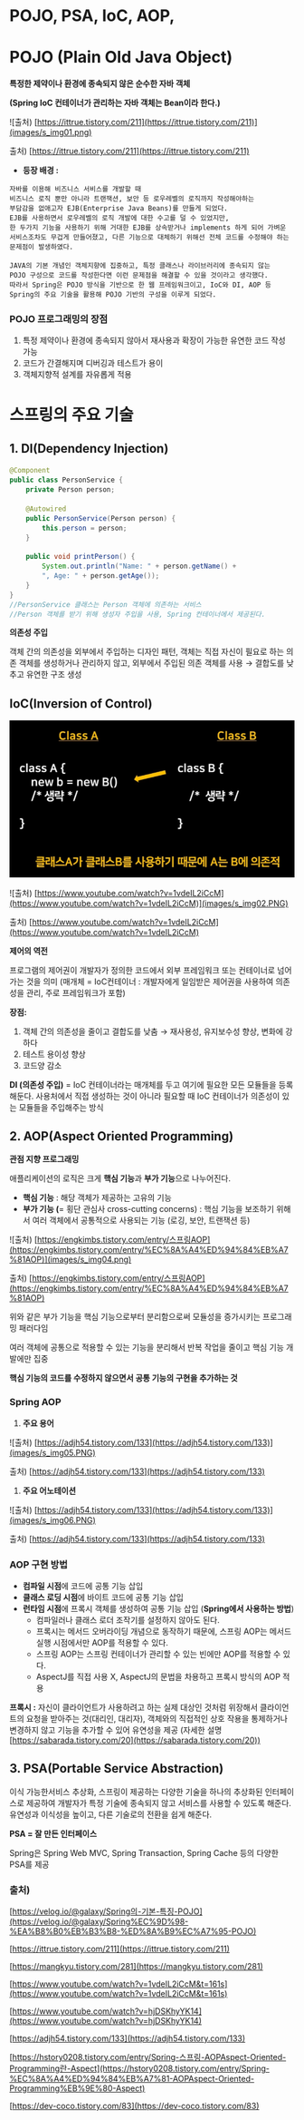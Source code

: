 # POJO, PSA, IoC, AOP,

# POJO (Plain Old Java Object)

**특정한 제약이나 환경에 종속되지 않은 순수한 자바 객체** 

**(Spring IoC 컨테이너가 관리하는 자바 객체는 Bean이라 한다.)**

![출처) [https://ittrue.tistory.com/211](https://ittrue.tistory.com/211)](images/s_img01.png)

출처) [https://ittrue.tistory.com/211](https://ittrue.tistory.com/211)

- **등장 배경 :**

```
자바를 이용해 비즈니스 서비스를 개발할 때 
비즈니스 로직 뿐만 아니라 트랜잭션, 보안 등 로우레벨의 로직까지 작성해야하는 
부담감을 없애고자 EJB(Enterprise Java Beans)를 만들게 되었다. 
EJB를 사용하면서 로우레벨의 로직 개발에 대한 수고를 덜 수 있었지만, 
한 두가지 기능을 사용하기 위해 거대한 EJB를 상속받거나 implements 하게 되어 가벼운 
서비스조차도 무겁게 만들어졌고, 다른 기능으로 대체하기 위해선 전체 코드를 수정해야 하는 
문제점이 발생하였다.

JAVA의 기본 개념인 객체지향에 집중하고, 특정 클래스나 라이브러리에 종속되지 않는 
POJO 구성으로 코드를 작성한다면 이런 문제점을 해결할 수 있을 것이라고 생각했다.
따라서 Spring은 POJO 방식을 기반으로 한 웹 프레임워크이고, IoC와 DI, AOP 등 
Spring의 주요 기술을 활용해 POJO 기반의 구성을 이루게 되었다.
```

### POJO 프로그래밍의 장점

1. 특정 제약이나 환경에 종속되지 않아서 재사용과 확장이 가능한 유연한 코드 작성 가능
2. 코드가 간결해지며 디버깅과 테스트가 용이
3. 객체지향적 설계를 자유롭게 적용

# 스프링의 주요 기술

## 1. DI(**Dependency Injection)**

```java
@Component
public class PersonService {
    private Person person;

    @Autowired
    public PersonService(Person person) {
        this.person = person;
    }

    public void printPerson() {
        System.out.println("Name: " + person.getName() + 
		", Age: " + person.getAge());
    }
}
//PersonService 클래스는 Person 객체에 의존하는 서비스
//Person 객체를 받기 위해 생성자 주입을 사용, Spring 컨테이너에서 제공된다.
```

**의존성 주입**

객체 간의 의존성을 외부에서 주입하는 디자인 패턴, 객체는 직접 자신이 필요로 하는 의존 객체를 생성하거나 관리하지 않고, 외부에서 주입된 의존 객체를 사용 → 결합도를 낮추고 유연한 구조 생성

## IoC(**Inversion of Control)**

![s_img03.PNG](images/s_img03.PNG)

![출처) [https://www.youtube.com/watch?v=1vdeIL2iCcM](https://www.youtube.com/watch?v=1vdeIL2iCcM)](images/s_img02.PNG)

출처) [https://www.youtube.com/watch?v=1vdeIL2iCcM](https://www.youtube.com/watch?v=1vdeIL2iCcM)

**제어의 역전**

프로그램의 제어권이 개발자가 정의한 코드에서 외부 프레임워크 또는 컨테이너로 넘어가는 것을 의미 (매개체 = IoC컨테이너 : 개발자에게 일임받은 제어권을 사용하여 의존성을 관리, 주로 프레임워크가 포함)

**장점:**

1. 객체 간의 의존성을 줄이고 결합도를 낮춤 → 재사용성, 유지보수성 향상, 변화에 강하다
2. 테스트 용이성 향상
3. 코드양 감소

**DI (의존성 주입)** = IoC 컨테이너라는 매개체를 두고 여기에 필요한 모든 모듈들을 등록해둔다. 사용처에서 직접 생성하는 것이 아니라 필요할 때 IoC 컨테이너가 의존성이 있는 모듈들을 주입해주는 방식

## 2. AOP(**Aspect Oriented Programming)**

**관점 지향 프로그래밍**

애플리케이션의 로직은 크게 **핵심 기능**과 **부가 기능**으로 나누어진다.

- **핵심 기능** : 해당 객체가 제공하는 고유의 기능
- **부가 기능 (**= 횡단 관심사 cross-cutting concerns) : 핵심 기능을 보조하기 위해서 여러 객체에서 공통적으로 사용되는 기능 (로깅, 보안, 트랜잭션 등)

![출처) [https://engkimbs.tistory.com/entry/스프링AOP](https://engkimbs.tistory.com/entry/%EC%8A%A4%ED%94%84%EB%A7%81AOP)](images/s_img04.png)

출처) [https://engkimbs.tistory.com/entry/스프링AOP](https://engkimbs.tistory.com/entry/%EC%8A%A4%ED%94%84%EB%A7%81AOP)

위와 같은 부가 기능을 핵심 기능으로부터 분리함으로써 모듈성을 증가시키는 프로그래밍 패러다임

여러 객체에 공통으로 적용할 수 있는 기능을 분리해서 반복 작업을 줄이고 핵심 기능 개발에만 집중

**핵심 기능의 코드를 수정하지 않으면서 공통 기능의 구현을 추가하는 것**

### Spring AOP

1. **주요 용어**

![출처) [https://adjh54.tistory.com/133](https://adjh54.tistory.com/133)](images/s_img05.PNG)

출처) [https://adjh54.tistory.com/133](https://adjh54.tistory.com/133)

1. **주요 어노테이션**

![출처) [https://adjh54.tistory.com/133](https://adjh54.tistory.com/133)](images/s_img06.PNG)

출처) [https://adjh54.tistory.com/133](https://adjh54.tistory.com/133)

### AOP 구현 방법

- **컴파일 시점**에 코드에 공통 기능 삽입
- **클래스 로딩 시점**에 바이트 코드에 공통 기능 삽입
- **런타임 시점**에 프록시 객체를 생성하여 공통 기능 삽입 (**Spring에서 사용하는 방법**)
    - 컴파일러나 클래스 로더 조작기를 설정하지 않아도 된다.
    - 프록시는 메서드 오버라이딩 개념으로 동작하기 때문에, 스프링 AOP는 메서드 실행 시점에서만 AOP를 적용할 수 있다.
    - 스프링 AOP는 스프링 컨테이너가 관리할 수 있는 빈에만 AOP를 적용할 수 있다.
    - AspectJ를 직접 사용 X, AspectJ의 문법을 차용하고 프록시 방식의 AOP 적용

**프록시 :** 자신이 클라이언트가 사용하려고 하는 실제 대상인 것처럼 위장해서 클라이언트의 요청을 받아주는 것(대리인, 대리자), 객체와의 직접적인 상호 작용을 통제하거나 변경하지 않고 기능을 추가할 수 있어 유연성을 제공 (자세한 설명 [https://sabarada.tistory.com/20](https://sabarada.tistory.com/20))

## 3. PSA(Portable Service Abstraction)

이식 가능한서비스 추상화, 스프링이 제공하는 다양한 기술을 하나의 추상화된 인터페이스로 제공하여 개발자가 특정 기술에 종속되지 않고 서비스를 사용할 수 있도록 해준다. 유연성과 이식성을 높이고, 다른 기술로의 전환을 쉽게 해준다.

**PSA = 잘 만든 인터페이스**

Spring은 Spring Web MVC, Spring Transaction, Spring Cache 등의 다양한 PSA를 제공

### 출처)

[https://velog.io/@galaxy/Spring의-기본-특징-POJO](https://velog.io/@galaxy/Spring%EC%9D%98-%EA%B8%B0%EB%B3%B8-%ED%8A%B9%EC%A7%95-POJO)

[https://ittrue.tistory.com/211](https://ittrue.tistory.com/211)

[https://mangkyu.tistory.com/281](https://mangkyu.tistory.com/281)

[https://www.youtube.com/watch?v=1vdeIL2iCcM&t=161s](https://www.youtube.com/watch?v=1vdeIL2iCcM&t=161s)

[https://www.youtube.com/watch?v=hjDSKhyYK14](https://www.youtube.com/watch?v=hjDSKhyYK14) 

[https://adjh54.tistory.com/133](https://adjh54.tistory.com/133)

[https://hstory0208.tistory.com/entry/Spring-스프링-AOPAspect-Oriented-Programming란-Aspect](https://hstory0208.tistory.com/entry/Spring-%EC%8A%A4%ED%94%84%EB%A7%81-AOPAspect-Oriented-Programming%EB%9E%80-Aspect)

[https://dev-coco.tistory.com/83](https://dev-coco.tistory.com/83)
